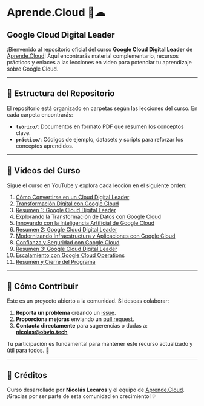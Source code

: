 # Aprende.Cloud 🚀☁  
## Google Cloud Digital Leader

¡Bienvenido al repositorio oficial del curso **Google Cloud Digital Leader** de [Aprende.Cloud](https://www.youtube.com/@aprendecloud)! Aquí encontrarás material complementario, recursos prácticos y enlaces a las lecciones en video para potenciar tu aprendizaje sobre Google Cloud.

---

## 📂 Estructura del Repositorio

El repositorio está organizado en carpetas según las lecciones del curso. En cada carpeta encontrarás:

- **`teórico/`**: Documentos en formato PDF que resumen los conceptos clave.
- **`práctico/`**: Códigos de ejemplo, datasets y scripts para reforzar los conceptos aprendidos.

---

## 🎥 Videos del Curso

Sigue el curso en YouTube y explora cada lección en el siguiente orden:

1. [Cómo Convertirse en un Cloud Digital Leader](https://www.youtube.com/watch?v=xcoWfX3k9Pc)  
2. [Transformación Digital con Google Cloud](https://www.youtube.com/watch?v=63smRqCA6bQ)  
3. [Resumen 1: Google Cloud Digital Leader](https://www.youtube.com/watch?v=wNTNe5_psXQ)  
4. [Explorando la Transformación de Datos con Google Cloud](https://www.youtube.com/watch?v=X7INqk9zFHU)  
5. [Innovando con la Inteligencia Artificial de Google Cloud](https://www.youtube.com/watch?v=oiILbePSd0Q)  
6. [Resumen 2: Google Cloud Digital Leader](https://www.youtube.com/watch?v=GOOTn3bl7uw)  
7. [Modernizando Infraestructura y Aplicaciones con Google Cloud](https://www.youtube.com/watch?v=GdVO5zm2Y-4)  
8. [Confianza y Seguridad con Google Cloud](https://www.youtube.com/watch?v=DVTCVZxwVVU)  
9. [Resumen 3: Google Cloud Digital Leader](https://www.youtube.com/watch?v=DJXwRITtFE8)  
10. [Escalamiento con Google Cloud Operations](https://www.youtube.com/watch?v=TvUGFjN0afU)  
11. [Resumen y Cierre del Programa](https://www.youtube.com/watch?v=fupdEbomagg)  

---

## 🤝 Cómo Contribuir

Este es un proyecto abierto a la comunidad. Si deseas colaborar:  

1. **Reporta un problema** creando un [issue](https://github.com/tu-repositorio/issues).  
2. **Proporciona mejoras** enviando un [pull request](https://github.com/tu-repositorio/pulls).  
3. **Contacta directamente** para sugerencias o dudas a: **nicolas@obvio.tech**  

Tu participación es fundamental para mantener este recurso actualizado y útil para todos. 🚀

---

## 🌟 Créditos

Curso desarrollado por **Nicolás Lecaros** y el equipo de [Aprende.Cloud](https://aprende.cloud).  
¡Gracias por ser parte de esta comunidad en crecimiento! 💡
